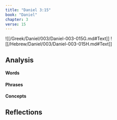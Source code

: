 ```yaml
---
title: "Daniel 3:15"
book: "Daniel"
chapter: 3
verse: 15
---
```

![[/Greek/Daniel/003/Daniel-003-015G.md#Text]]
![[/Hebrew/Daniel/003/Daniel-003-015H.md#Text]]

## Analysis

#### Words

#### Phrases

#### Concepts

## Reflections
